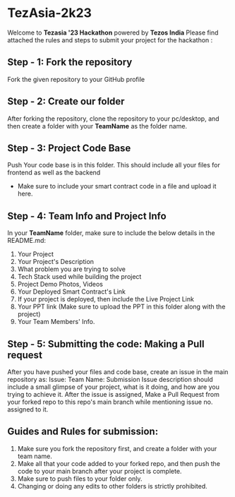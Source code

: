 # TezAsia-2k23
Welcome to **Tezasia '23 Hackathon** powered by **Tezos India** 
Please find attached the rules and steps to submit your project for the hackathon : 

## Step - 1: Fork the repository
Fork the given repository to your GitHub profile

## Step - 2:  Create our folder
After forking the repository, clone the repository to your pc/desktop, and then create a folder with your **TeamName** as the folder name.

## Step - 3: Project Code Base
Push Your code base is in this folder.
This should include all your files for frontend as well as the backend
* Make sure to include your smart contract code in a file and upload it here.
     

## Step - 4: Team Info and Project Info
In your **TeamName** folder, make sure to include the below details in the README.md: 
  1. Your Project
  2. Your Project's Description
  3. What problem you are trying to solve
  4. Tech Stack used while building the project
  5. Project Demo Photos, Videos 
  6. Your Deployed Smart Contract's Link
  7. If your project is deployed, then include the Live Project Link
  8. Your PPT link (Make sure to upload the PPT in this folder along with the project)
  9. Your Team Members' Info.

## Step - 5:  Submitting the code: Making a Pull request
After you have pushed your files and code base,
create an issue in the main repository as:
  Issue:  Team Name: Submission
  Issue description should include a small glimpse of your project, what is it doing, and how are you trying to achieve it.
After the issue is assigned,
Make a Pull Request from your forked repo to this repo's main branch while mentioning issue no. assigned to it.

## Guides and Rules for submission:
1. Make sure you fork the repository first, and create a folder with your team name.
2. Make all that your code added to your forked repo, and then push the code to your main branch after your project is complete.
3. Make sure to push files to your folder only.
4. Changing or doing any edits to other folders is strictly prohibited. 
